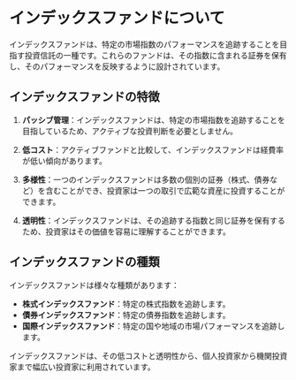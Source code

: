 # インデックスファンドについて

インデックスファンドは、特定の市場指数のパフォーマンスを追跡することを目指す投資信託の一種です。これらのファンドは、その指数に含まれる証券を保有し、そのパフォーマンスを反映するように設計されています。

## インデックスファンドの特徴

1. **パッシブ管理**：インデックスファンドは、特定の市場指数を追跡することを目指しているため、アクティブな投資判断を必要としません。

2. **低コスト**：アクティブファンドと比較して、インデックスファンドは経費率が低い傾向があります。

3. **多様性**：一つのインデックスファンドは多数の個別の証券（株式、債券など）を含むことができ、投資家は一つの取引で広範な資産に投資することができます。

4. **透明性**：インデックスファンドは、その追跡する指数と同じ証券を保有するため、投資家はその価値を容易に理解することができます。

## インデックスファンドの種類

インデックスファンドは様々な種類があります：

- **株式インデックスファンド**：特定の株式指数を追跡します。
- **債券インデックスファンド**：特定の債券指数を追跡します。
- **国際インデックスファンド**：特定の国や地域の市場パフォーマンスを追跡します。

インデックスファンドは、その低コストと透明性から、個人投資家から機関投資家まで幅広い投資家に利用されています。
